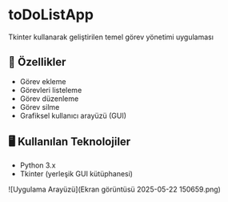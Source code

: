 # toDoListApp
Tkinter kullanarak geliştirilen temel görev yönetimi uygulaması 
## 🎯 Özellikler
- Görev ekleme
- Görevleri listeleme
- Görev düzenleme
- Görev silme
- Grafiksel kullanıcı arayüzü (GUI)

## 🖥️ Kullanılan Teknolojiler
- Python 3.x
- Tkinter (yerleşik GUI kütüphanesi)


 ![Uygulama Arayüzü](Ekran görüntüsü 2025-05-22 150659.png)
